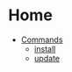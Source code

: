 # Home

* [Commands](commands/README.md)
  * [install](commands/install.md)
  * [update](commands/update.md)
